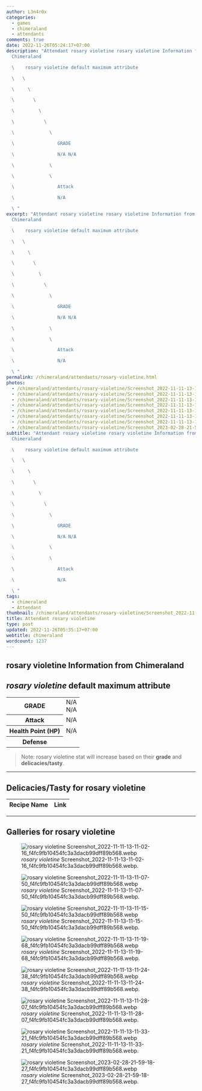 ```yaml
---
author: L3n4r0x
categories:
  - games
  - chimeraland
  - attendants
comments: true
date: 2022-11-26T05:24:17+07:00
description: "Attendant rosary violetine rosary violetine Information from
  Chimeraland

  \    rosary violetine default maximum attribute

  \   \ 

  \     \ 

  \       \ 

  \         \ 

  \           \ 

  \             \ 

  \                GRADE

  \                N/A N/A

  \             \ 

  \             \ 

  \                Attack

  \                N/A

  \ "
excerpt: "Attendant rosary violetine rosary violetine Information from
  Chimeraland

  \    rosary violetine default maximum attribute

  \   \ 

  \     \ 

  \       \ 

  \         \ 

  \           \ 

  \             \ 

  \                GRADE

  \                N/A N/A

  \             \ 

  \             \ 

  \                Attack

  \                N/A

  \ "
permalink: /chimeraland/attendants/rosary-violetine.html
photos:
  - /chimeraland/attendants/rosary-violetine/Screenshot_2022-11-11-13-11-02-16_f4fc9fb10454fc3a3dacb99dff89b568.webp
  - /chimeraland/attendants/rosary-violetine/Screenshot_2022-11-11-13-11-07-50_f4fc9fb10454fc3a3dacb99dff89b568.webp
  - /chimeraland/attendants/rosary-violetine/Screenshot_2022-11-11-13-11-15-50_f4fc9fb10454fc3a3dacb99dff89b568.webp
  - /chimeraland/attendants/rosary-violetine/Screenshot_2022-11-11-13-11-19-68_f4fc9fb10454fc3a3dacb99dff89b568.webp
  - /chimeraland/attendants/rosary-violetine/Screenshot_2022-11-11-13-11-24-38_f4fc9fb10454fc3a3dacb99dff89b568.webp
  - /chimeraland/attendants/rosary-violetine/Screenshot_2022-11-11-13-11-28-07_f4fc9fb10454fc3a3dacb99dff89b568.webp
  - /chimeraland/attendants/rosary-violetine/Screenshot_2022-11-11-13-11-33-21_f4fc9fb10454fc3a3dacb99dff89b568.webp
  - /chimeraland/attendants/rosary-violetine/Screenshot_2023-02-28-21-59-18-27_f4fc9fb10454fc3a3dacb99dff89b568.webp
subtitle: "Attendant rosary violetine rosary violetine Information from
  Chimeraland

  \    rosary violetine default maximum attribute

  \   \ 

  \     \ 

  \       \ 

  \         \ 

  \           \ 

  \             \ 

  \                GRADE

  \                N/A N/A

  \             \ 

  \             \ 

  \                Attack

  \                N/A

  \ "
tags:
  - chimeraland
  - Attendant
thumbnail: /chimeraland/attendants/rosary-violetine/Screenshot_2022-11-11-13-11-02-16_f4fc9fb10454fc3a3dacb99dff89b568.webp
title: Attendant rosary violetine
type: post
updated: 2022-11-26T05:35:17+07:00
webtitle: chimeraland
wordcount: 1237
---
```


<link
  rel="stylesheet"
  href="https://rawcdn.githack.com/dimaslanjaka/Web-Manajemen/870a349/css/bootstrap-5-3-0-alpha3-wrapper.css"
/>
<section id="bootstrap-wrapper">
  <div data-bs-theme="dark">
    <h2>rosary violetine Information from Chimeraland</h2>
    <h2 id="attribute"><i>rosary violetine</i> default maximum attribute</h2>
    <div class="row">
      <div class="col mb-2">
        <div class="card">
          <div class="card-body">
            <table>
              <tr>
                <th>GRADE</th>
                <td>N/A <br />N/A</td>
              </tr>
              <tr>
                <th>Attack</th>
                <td>N/A</td>
              </tr>
              <tr>
                <th>Health Point (HP)</th>
                <td>N/A</td>
              </tr>
              <tr>
                <th>Defense</th>
                <td></td>
              </tr>
            </table>
          </div>
        </div>
      </div>
    </div>
    <blockquote class="bd-callout bd-callout-warning">
      Note: rosary violetine stat will increase based on their <b>grade</b> and
      <b>delicacies/tasty</b>.
    </blockquote>
    <hr />
    <h2 id="delicacies">Delicacies/Tasty for rosary violetine</h2>
    <div class="card">
      <div class="card-body">
        <div class="table-responsive">
          <table class="table table-striped">
            <thead>
              <tr>
                <th>Recipe Name</th>
                <th>Link</th>
              </tr>
            </thead>
            <tbody></tbody>
          </table>
        </div>
      </div>
    </div>
    <hr />
    <div id="gallery">
      <h2>Galleries for rosary violetine</h2>
      <div class="row">
        <div class="col-lg-6 col-12">
          <figure>
            <img
              src="https://www.webmanajemen.com/chimeraland/attendants/rosary-violetine/Screenshot_2022-11-11-13-11-02-16_f4fc9fb10454fc3a3dacb99dff89b568.webp"
              alt="rosary violetine Screenshot_2022-11-11-13-11-02-16_f4fc9fb10454fc3a3dacb99dff89b568.webp"
            />
            <figcaption style="word-wrap: break-word">
              <i>rosary violetine</i>
              Screenshot_2022-11-11-13-11-02-16_f4fc9fb10454fc3a3dacb99dff89b568.webp.
            </figcaption>
          </figure>
        </div>
        <div class="col-lg-6 col-12">
          <figure>
            <img
              src="https://www.webmanajemen.com/chimeraland/attendants/rosary-violetine/Screenshot_2022-11-11-13-11-07-50_f4fc9fb10454fc3a3dacb99dff89b568.webp"
              alt="rosary violetine Screenshot_2022-11-11-13-11-07-50_f4fc9fb10454fc3a3dacb99dff89b568.webp"
            />
            <figcaption style="word-wrap: break-word">
              <i>rosary violetine</i>
              Screenshot_2022-11-11-13-11-07-50_f4fc9fb10454fc3a3dacb99dff89b568.webp.
            </figcaption>
          </figure>
        </div>
        <div class="col-lg-6 col-12">
          <figure>
            <img
              src="https://www.webmanajemen.com/chimeraland/attendants/rosary-violetine/Screenshot_2022-11-11-13-11-15-50_f4fc9fb10454fc3a3dacb99dff89b568.webp"
              alt="rosary violetine Screenshot_2022-11-11-13-11-15-50_f4fc9fb10454fc3a3dacb99dff89b568.webp"
            />
            <figcaption style="word-wrap: break-word">
              <i>rosary violetine</i>
              Screenshot_2022-11-11-13-11-15-50_f4fc9fb10454fc3a3dacb99dff89b568.webp.
            </figcaption>
          </figure>
        </div>
        <div class="col-lg-6 col-12">
          <figure>
            <img
              src="https://www.webmanajemen.com/chimeraland/attendants/rosary-violetine/Screenshot_2022-11-11-13-11-19-68_f4fc9fb10454fc3a3dacb99dff89b568.webp"
              alt="rosary violetine Screenshot_2022-11-11-13-11-19-68_f4fc9fb10454fc3a3dacb99dff89b568.webp"
            />
            <figcaption style="word-wrap: break-word">
              <i>rosary violetine</i>
              Screenshot_2022-11-11-13-11-19-68_f4fc9fb10454fc3a3dacb99dff89b568.webp.
            </figcaption>
          </figure>
        </div>
        <div class="col-lg-6 col-12">
          <figure>
            <img
              src="https://www.webmanajemen.com/chimeraland/attendants/rosary-violetine/Screenshot_2022-11-11-13-11-24-38_f4fc9fb10454fc3a3dacb99dff89b568.webp"
              alt="rosary violetine Screenshot_2022-11-11-13-11-24-38_f4fc9fb10454fc3a3dacb99dff89b568.webp"
            />
            <figcaption style="word-wrap: break-word">
              <i>rosary violetine</i>
              Screenshot_2022-11-11-13-11-24-38_f4fc9fb10454fc3a3dacb99dff89b568.webp.
            </figcaption>
          </figure>
        </div>
        <div class="col-lg-6 col-12">
          <figure>
            <img
              src="https://www.webmanajemen.com/chimeraland/attendants/rosary-violetine/Screenshot_2022-11-11-13-11-28-07_f4fc9fb10454fc3a3dacb99dff89b568.webp"
              alt="rosary violetine Screenshot_2022-11-11-13-11-28-07_f4fc9fb10454fc3a3dacb99dff89b568.webp"
            />
            <figcaption style="word-wrap: break-word">
              <i>rosary violetine</i>
              Screenshot_2022-11-11-13-11-28-07_f4fc9fb10454fc3a3dacb99dff89b568.webp.
            </figcaption>
          </figure>
        </div>
        <div class="col-lg-6 col-12">
          <figure>
            <img
              src="https://www.webmanajemen.com/chimeraland/attendants/rosary-violetine/Screenshot_2022-11-11-13-11-33-21_f4fc9fb10454fc3a3dacb99dff89b568.webp"
              alt="rosary violetine Screenshot_2022-11-11-13-11-33-21_f4fc9fb10454fc3a3dacb99dff89b568.webp"
            />
            <figcaption style="word-wrap: break-word">
              <i>rosary violetine</i>
              Screenshot_2022-11-11-13-11-33-21_f4fc9fb10454fc3a3dacb99dff89b568.webp.
            </figcaption>
          </figure>
        </div>
        <div class="col-lg-6 col-12">
          <figure>
            <img
              src="https://www.webmanajemen.com/chimeraland/attendants/rosary-violetine/Screenshot_2023-02-28-21-59-18-27_f4fc9fb10454fc3a3dacb99dff89b568.webp"
              alt="rosary violetine Screenshot_2023-02-28-21-59-18-27_f4fc9fb10454fc3a3dacb99dff89b568.webp"
            />
            <figcaption style="word-wrap: break-word">
              <i>rosary violetine</i>
              Screenshot_2023-02-28-21-59-18-27_f4fc9fb10454fc3a3dacb99dff89b568.webp.
            </figcaption>
          </figure>
        </div>
      </div>
    </div>
  </div>
</section>